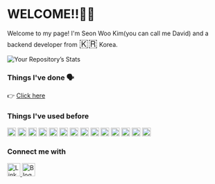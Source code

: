 # WELCOME!!👨‍💻 

Welcome to my page!
I'm Seon Woo Kim(you can call me David) and a backend developer from <font size="5">🇰🇷</font> Korea.

![Your Repository’s Stats](https://github-readme-stats.vercel.app/api?username=seonwoo960000&show_icons=true)

### Things I've done 🗣
👉 [Click here](https://github.com/seonwoo960000/skill_stack)

### Things I've used before

<img src="https://img.shields.io/badge/java-%23ED8B00.svg?style=for-the-badge&logo=java&logoColor=white" height="20"></img>
<img src="https://img.shields.io/badge/javascript-%23323330.svg?style=for-the-badge&logo=javascript&logoColor=%23F7DF1E" height="20"></img>
<img src="https://img.shields.io/badge/kotlin-%230095D5.svg?style=for-the-badge&logo=kotlin&logoColor=white" height="20"></img>
<img src="https://img.shields.io/badge/html5-%23E34F26.svg?style=for-the-badge&logo=html5&logoColor=white" height="20"></img>
<img src="https://img.shields.io/badge/css3-%231572B6.svg?style=for-the-badge&logo=css3&logoColor=white" height="20"></img>
<img src="https://img.shields.io/badge/vuejs-%2335495e.svg?style=for-the-badge&logo=vuedotjs&logoColor=%234FC08D" height="20"></img>
<img src="https://img.shields.io/badge/-jest-%23C21325?style=for-the-badge&logo=jest&logoColor=white" height="20"></img>
<img src="https://img.shields.io/badge/Linux-FCC624?style=for-the-badge&logo=linux&logoColor=black" height="20"></img>
<img src="https://img.shields.io/badge/shell_script-%23121011.svg?style=for-the-badge&logo=gnu-bash&logoColor=white" height="20"></img>
<img src="https://img.shields.io/badge/git-%23F05033.svg?style=for-the-badge&logo=git&logoColor=white" height="20"></img>
<img src="https://img.shields.io/badge/spring-%236DB33F.svg?style=for-the-badge&logo=spring&logoColor=white" height="20"></img>
<img src="https://img.shields.io/badge/nginx-%23009639.svg?style=for-the-badge&logo=nginx&logoColor=white" height="20"></img>
<img src="https://img.shields.io/badge/Apache%20Maven-C71A36?style=for-the-badge&logo=Apache%20Maven&logoColor=white" height="20"></img>
<img src="https://img.shields.io/badge/mysql-%2300f.svg?style=for-the-badge&logo=mysql&logoColor=white" height="20"></img>

### Connect me with 
<p>
    <a href="https://www.linkedin.com/in/seon-woo-kim-53b6481ba/" target="_blank">
        <img alt="LinkedIn" src="https://img.shields.io/badge/linkedin-%230077B5.svg?&style=for-the-badge&logo=linkedin&logoColor=white" height="30"/>
    </a> 
    <a href="https://cumulativeskillstack.blogspot.com/" target="_blank">
        <img alt="Blogger" src="https://img.shields.io/badge/Blogger-FF5722?style=for-the-badge&logo=blogger&logoColor=white" height="30"/>
    </a> 
</p>

